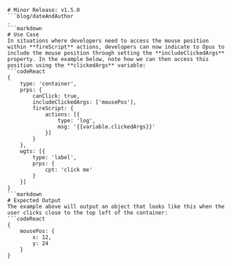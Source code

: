 ```mainHeading
# Minor Release: v1.5.0
```blog/dateAndAuthor
.
```markdown
# Use Case
In situations where developers need to access the mouse position within **fireScript** actions, developers can now indicate to Opus to include the mouse position through setting the **includeClickedArgs** property. In the example below, note how we can then access this position using the **clickedArgs** variable:
```codeReact
{
	type: 'container',
	prps: {
		canClick: true,
		includeClickedArgs: ['mousePos'],
		fireScript: {
			actions: [{
				type: 'log',
				msg: '{{variable.clickedArgs}}'
			}]
		}
	},
	wgts: [{
		type: 'label',
		prps: {
			cpt: 'click me'
		}
	}]
}
```markdown
# Expected Output
The example above will output an object that looks like this when the user clicks close to the top left of the container:
```codeReact
{
	mousePos: {
		x: 12,
		y: 24
	}
}